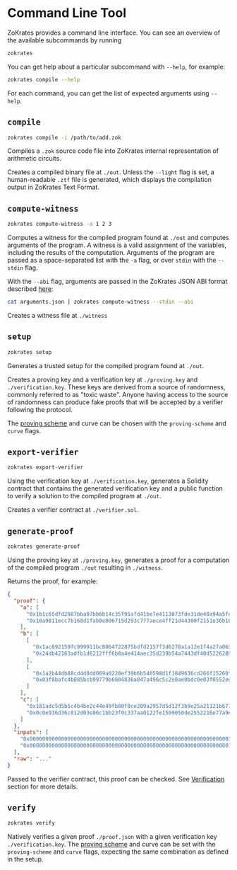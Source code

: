 # Command Line Tool

ZoKrates provides a command line interface.
You can see an overview of the available subcommands by running

```sh
zokrates
```

You can get help about a particular subcommand with `--help`, for example:
```sh
zokrates compile --help
```

For each command, you can get the list of expected arguments using `--help`.

## `compile`

```sh
zokrates compile -i /path/to/add.zok
```

Compiles a `.zok` source code file into ZoKrates internal representation of arithmetic circuits.

Creates a compiled binary file at `./out`.
Unless the `--light` flag is set, a human-readable `.ztf` file is generated, which displays the compilation output in ZoKrates Text Format.

## `compute-witness`

```sh
zokrates compute-witness -a 1 2 3
```

Computes a witness for the compiled program found at `./out` and computes arguments of the program.
A witness is a valid assignment of the variables, including the results of the computation.
Arguments of the program are passed as a space-separated list with the `-a` flag, or over `stdin` with the `--stdin` flag.

With the `--abi` flag, arguments are passed in the ZoKrates JSON ABI format described [here](reference/abi.md):

```sh
cat arguments.json | zokrates compute-witness --stdin --abi
```

Creates a witness file at `./witness`

## `setup`

```sh
zokrates setup
```

Generates a trusted setup for the compiled program found at `./out`.

Creates a proving key and a verification key at `./proving.key` and `./verification.key`.
These keys are derived from a source of randomness, commonly referred to as "toxic waste". Anyone having access to the source of randomness can produce fake proofs that will be accepted by a verifier following the protocol.

The [proving scheme](proving_schemes.md) and curve can be chosen with the `proving-scheme` and `curve` flags.

## `export-verifier`

```sh
zokrates export-verifier
```

Using the verification key at `./verification.key`, generates a Solidity contract that contains the generated verification key and a public function to verify a solution to the compiled program at `./out`.

Creates a verifier contract at `./verifier.sol`.

## `generate-proof`

```sh
zokrates generate-proof
```

Using the proving key at `./proving.key`, generates a proof for a computation of the compiled program `./out` resulting in `./witness`.

Returns the proof, for example:

```json
{
  "proof": {
    "a": [
      "0x1b1c65dfd2987bba07bb6b14c35f95afd41be7e4113873fde31de40a94a5fe55",
      "0x10a9811ecc7b168d1fab0e806715d293c777aece4ff21d44300f2151e36b16e9"
    ],
    "b": [
      [
        "0x1ac6921597c999911bc8064722875bdfd2157f3d6278a1a12e1f4a27a063d173",
        "0x24db42163adfb1d6212fff6b8a4e414aec35d239b54a7443df40d5226289fbf7"
      ],
      [
        "0x1a2b44db88cd4d0dd069a0220ef39b6b540598d1f1849636cd266f15260f22d7",
        "0x03f8bafc4b085bcb99779b6004836a047a496c5c2e0ae0bdc0e03f0552eefe07"
      ]
    ],
    "c": [
      "0x181adc5d5b5c4b4be2c44e49fb80f0ce209a2957d5d12f3b9e25a21121b677e3",
      "0x0c0e936d36c812d03e86c1bb23f0c337aa0122fe1509050de2552216e77a9ec7"
    ]
  },
  "inputs": [
    "0x0000000000000000000000000000000000000000000000000000000000000003",
    "0x0000000000000000000000000000000000000000000000000000000000000001"
  ],
  "raw": "..."
}
```

Passed to the verifier contract, this proof can be checked. See 
[Verification](verification.md) section for more details.


## `verify`

```sh
zokrates verify
```

Natively verifies a given proof `./proof.json` with a given verification key `./verification.key`.
The [proving scheme](proving_schemes.md) and curve can be set with the `proving-scheme` and `curve` flags, expecting the same combination as defined in the setup.
